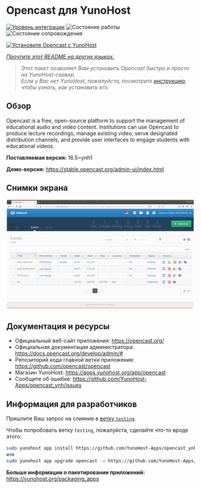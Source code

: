 <!--
Важно: этот README был автоматически сгенерирован <https://github.com/YunoHost/apps/tree/master/tools/readme_generator>
Он НЕ ДОЛЖЕН редактироваться вручную.
-->

# Opencast для YunoHost

[![Уровень интеграции](https://dash.yunohost.org/integration/opencast.svg)](https://ci-apps.yunohost.org/ci/apps/opencast/) ![Состояние работы](https://ci-apps.yunohost.org/ci/badges/opencast.status.svg) ![Состояние сопровождения](https://ci-apps.yunohost.org/ci/badges/opencast.maintain.svg)

[![Установите Opencast с YunoHost](https://install-app.yunohost.org/install-with-yunohost.svg)](https://install-app.yunohost.org/?app=opencast)

*[Прочтите этот README на других языках.](./ALL_README.md)*

> *Этот пакет позволяет Вам установить Opencast быстро и просто на YunoHost-сервер.*  
> *Если у Вас нет YunoHost, пожалуйста, посмотрите [инструкцию](https://yunohost.org/install), чтобы узнать, как установить его.*

## Обзор

Opencast is a free, open-source platform to support the management of educational audio and video content. Institutions can use Opencast to produce lecture recordings, manage existing video, serve designated distribution channels, and provide user interfaces to engage students with educational videos.


**Поставляемая версия:** 16.5~ynh1

**Демо-версия:** <https://stable.opencast.org/admin-ui/index.html>

## Снимки экрана

![Снимок экрана Opencast](./doc/screenshots/screeshot.png)

## Документация и ресурсы

- Официальный веб-сайт приложения: <https://opencast.org/>
- Официальная документация администратора: <https://docs.opencast.org/develop/admin/#>
- Репозиторий кода главной ветки приложения: <https://github.com/opencast/opencast>
- Магазин YunoHost: <https://apps.yunohost.org/app/opencast>
- Сообщите об ошибке: <https://github.com/YunoHost-Apps/opencast_ynh/issues>

## Информация для разработчиков

Пришлите Ваш запрос на слияние в [ветку `testing`](https://github.com/YunoHost-Apps/opencast_ynh/tree/testing).

Чтобы попробовать ветку `testing`, пожалуйста, сделайте что-то вроде этого:

```bash
sudo yunohost app install https://github.com/YunoHost-Apps/opencast_ynh/tree/testing --debug
или
sudo yunohost app upgrade opencast -u https://github.com/YunoHost-Apps/opencast_ynh/tree/testing --debug
```

**Больше информации о пакетировании приложений:** <https://yunohost.org/packaging_apps>
